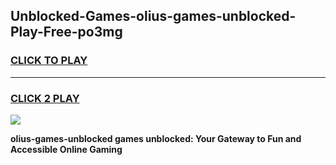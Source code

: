 
## Unblocked-Games-olius-games-unblocked-Play-Free-po3mg
<h3>
<a href="https://premium76.site?title=olius-games-unblocked&ref=21A">CLICK TO PLAY</a></h3>
<hr>

<h3>
<a href="https://premium76.site?title=olius-games-unblocked&ref=21A">CLICK 2 PLAY</a>
  
</h3>

<a href="https://premium76.site?title=olius-games-unblocked&ref=21A"><img src="https://clearcache.store/games.png"></a>


**olius-games-unblocked games unblocked: Your Gateway to Fun and Accessible Online Gaming**
